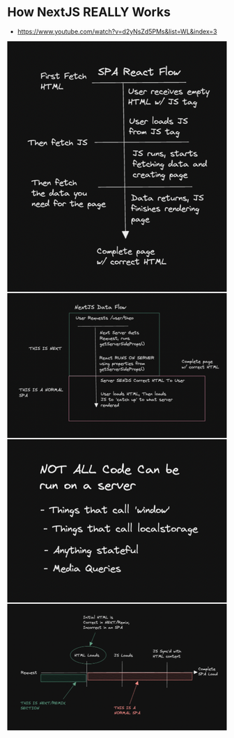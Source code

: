 # How NextJS REALLY Works
- https://www.youtube.com/watch?v=d2yNsZd5PMs&list=WL&index=3

<img src="./work1.png" />
<img src="./work2.png" />
<img src="./work3.png" />
<img src="./work4.png" />